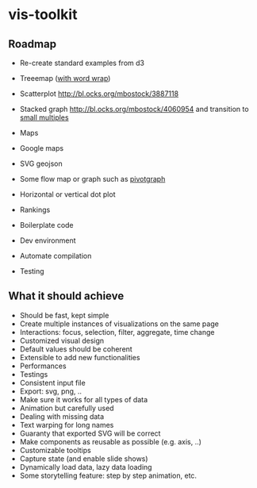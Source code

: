 # vis-toolkit


## Roadmap

* Re-create standard examples from d3
 * Treeemap ([with word wrap](http://bl.ocks.org/mundhradevang/1387786))
 * Scatterplot http://bl.ocks.org/mbostock/3887118
 * Stacked graph http://bl.ocks.org/mbostock/4060954 and transition to [small multiples](http://bl.ocks.org/mbostock/9490516)
 * Maps
 * Google maps
 * SVG geojson
 * Some flow map or graph such as [pivotgraph](http://bl.ocks.org/mbostock/4343153)
 * Horizontal or vertical dot plot
 * Rankings

* Boilerplate code
 * Dev environment
 * Automate compilation
 * Testing 

## What it should achieve

* Should be fast, kept simple
* Create multiple instances of visualizations on the same page
* Interactions: focus, selection, filter, aggregate, time change
* Customized visual design
* Default values should be coherent
* Extensible to add new functionalities
* Performances
* Testings
* Consistent input file
* Export: svg, png, ..
* Make sure it works for all types of data
* Animation but carefully used
* Dealing with missing data
* Text warping for long names
* Guaranty that exported SVG will be correct
* Make components as reusable as possible (e.g. axis, ..)
* Customizable tooltips
* Capture state (and enable slide shows)
* Dynamically load data, lazy data loading
* Some storytelling feature: step by step animation, etc.
